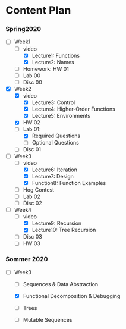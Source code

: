 # Content Plan

### Spring2020

- [ ] Week1
  - [ ] video
    - [x] Lecture1: Functions
    - [x] Lecture2: Names
  - [ ] Homework: HW 01
  - [ ] Lab 00
  - [ ] Disc 00
- [x] Week2
  - [x] video
    - [x] Lecture3: Control
    - [x] Lecture4: Higher-Order Functions
    - [x] Lecture5: Environments
  - [x] HW 02
  - [ ] Lab 01:
    - [x] Required Questions
    - [ ] Optional Questions
  - [ ] Disc 01
- [ ] Week3
  - [ ] video
    - [x] Lecture6: Iteration
    - [x] Lecture7: Design
    - [x] Function8: Function Examples
  - [ ] Hog Contest
  - [ ] Lab 02
  - [ ] Disc 02
- [ ] Week4
  - [ ] video
    - [x] Lecture9: Recursion
    - [x] Lecture10: Tree Recursion
  - [ ] Disc 03
  - [ ] HW 03

### Sommer 2020

- [ ] Week3
  - [ ] Sequences & Data Abstraction
  - [x] Functional Decomposition & Debugging
  - [ ] Trees
  - [ ] Mutable Sequences











